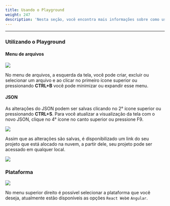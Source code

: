 ```yaml
---
title: Usando o Playground
weight: 247
description: 'Nesta seção, você encontra mais informações sobre como usar o Playground.'
---
```


---

### **Utilizando o Playground**

#### Menu de arquivos

![](/shared/image%20%2860%29.png)

No menu de arquivos, a esquerda da tela, você pode criar, excluir ou selecionar um arquivo e ao clicar no primeiro ícone superior ou pressionando **CTRL+B** você pode minimizar ou expandir esse menu.

#### JSON  

As alterações do JSON podem ser salvas clicando no 2° ícone superior ou pressionando **CTRL+S**. Para você atualizar a visualização da tela com o novo JSON, clique no 4° ícone no canto superior ou pressione F9. 

![](/shared/image%20%2875%29.png)

Assim que as alterações são salvas, é disponibilizado um link do seu projeto que está alocado na nuvem, a partir dele, seu projeto pode ser acessado em qualquer local.

![](/shared/image%20%2879%29.png)

### Plataforma

![](/shared/image%20%2837%29.png)

No menu superior direito é possível selecionar a plataforma que você deseja, atualmente estão disponíveis as opções `React Web`e `Angular`.

